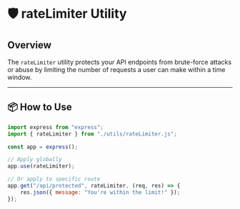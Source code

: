 # 🛡️ rateLimiter Utility

## Overview
The `rateLimiter` utility protects your API endpoints from brute-force attacks or abuse by limiting the number of requests a user can make within a time window.

---

## 📦 How to Use

```js
import express from "express";
import { rateLimiter } from "./utils/rateLimiter.js";

const app = express();

// Apply globally
app.use(rateLimiter);

// Or apply to specific route
app.get("/api/protected", rateLimiter, (req, res) => {
    res.json({ message: "You're within the limit!" });
});
